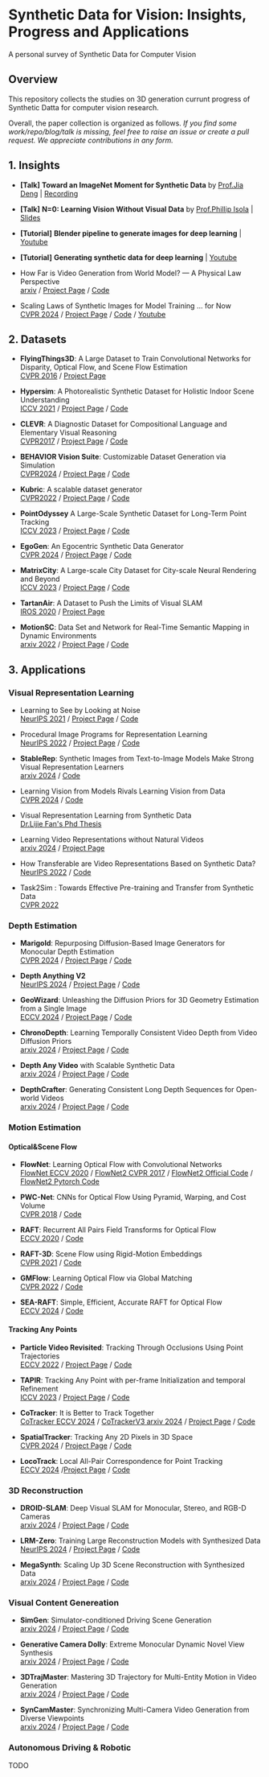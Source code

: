 # Synthetic Data for Vision: Insights, Progress and Applications
A personal survey of Synthetic Data for Computer Vision

## Overview

This repository collects the studies on 3D generation currunt progress of Synthetic Datta for computer vision research.
<!-- including both [3D shape generation](#3d-shape-generation) and [3D-aware image generation](#3d-aware-image-generation).  -->
<!-- Different from 3D reconstruction, which focuses on per-instance recovery (*i.e.*, the data already exists in the real world), 3D generation targets learning the real distribution and hence allows sampling new data. -->

Overall, the paper collection is organized as follows. *If you find some work/repo/blog/talk is missing, feel free to raise an issue or create a pull request. We appreciate contributions in any form.*

<!-- - [Insights of Synthetic Data for Vision](#Insights-of-Synthetic-Data-for-Vision)
  - [Talk](#voxel-1)

- [Synthetic Data Generation](#Synthetic-Data-Generation)
- [Insights of Synthetic for Vision](#3d-control-of-2d-generative-models)
  - [Released Datasets](#Released-Datasets)
  - [Codebase](#Codebase)

- [Synthetic Data Applicatuon](#Synthetic-Data-Application) -->

## 1. Insights

- **[Talk]** **Toward an ImageNet Moment for Synthetic Data** by [Prof.Jia Deng](https://www.cs.princeton.edu/~jiadeng/)
| [Recording](https://youtu.be/XuqqZEVinwk?si=AfeUknyEZ707xrPp)

- **[Talk]** **N=0: Learning Vision Without Visual Data** by [Prof.Phillip Isola](https://web.mit.edu/phillipi/) | [Slides](https://www.dropbox.com/scl/fi/oc35cb8q8l3tfzyyvgybw/limit_workshop_cvpr2024.pdf?rlkey=mg4zp6etzm087yf2c58ypxexg&dl=0)

- **[Tutorial]** **Blender pipeline to generate images for deep learning**  | [Youtube](https://youtu.be/1AvY_iS6xQA?si=bi_V8bb3AGiFIE4_)

- **[Tutorial]** **Generating synthetic data for deep learning**  | [Youtube](https://youtu.be/lqbZdTLMyQw?si=DUjdBTtUGZrb_z-Y)

-  How Far is Video Generation from World Model?
— A Physical Law Perspective <br>
  [arxiv](https://arxiv.org/abs/2411.02385) / [Project Page](https://phyworld.github.io/) / [Code](https://github.com/phyworld/phyworld)

-  Scaling Laws of Synthetic Images for Model Training ... for Now <br>
  [CVPR 2024](https://arxiv.org/abs/2410.24213) / [Project Page](https://unicorn53547.github.io/video_syn_rep/) / [Code](https://github.com/google-research/syn-rep-learn) / [Youtube](https://www.youtube.com/watch?v=iiXQTR8dXcc)
<!-- CVPR 2024 Workshop on
Representation Learning with Very Limited Images 

Synthetic Data for Perception in Autonomous Driving https://www.youtube.com/watch?v=WbOfEz5MKpU -->

## 2. Datasets
<!-- CLEVR, FlyingThings, MPISintle, CARLA, MegaSynth, LRM-Zero, Hypersim, Kubric, PointOdessy, ParallelDomain, VirtualKITTI -->

<!-- - [**BlenderProc: A Procedural Pipeline for Photorealistic Rendering**](https://arxiv.org/abs/2402.10379) [Paper](https://arxiv.org/abs/1911.01911) [Code](https://github.com/DLR-RM/BlenderProc)   

- [**Zeroverse**]() [Paper]() [Code](https://github.com/hwjiang1510/MegaSynth) [Dataset](https://github.com/hwjiang1510/MegaSynth)

- [**MegaSynth: Scaling Up 3D Scene Renstruction with Synthesized Data**]() [Paper]() [Code](https://github.com/hwjiang1510/MegaSynth) 


FlyingThings3D FlyingChair

- [**Virtial KITTI: XX**]() [Paper]() [Code]()

- [**SyncCam: XX**]() [Paper]() [Code]() [Dataset](https://huggingface.co/datasets/KwaiVGI/SynCamVideo-Dataset) 

sintel 
 -->

 -  **FlyingThings3D**: A Large Dataset to Train Convolutional Networks for Disparity, Optical Flow, and Scene Flow Estimation <br>
  [CVPR 2016](https://arxiv.org/abs/1512.02134) / [Project Page](https://lmb.informatik.uni-freiburg.de/resources/datasets/SceneFlowDatasets.en.html)


 -  **Hypersim**: A Photorealistic Synthetic Dataset for Holistic Indoor Scene Understanding <br>
  [ICCV 2021](https://arxiv.org/abs/2011.02523)  / [Project Page](https://github.com/apple/ml-hypersim) / [Code](https://github.com/apple/ml-hypersim)

 -  **CLEVR**: A Diagnostic Dataset for
Compositional Language and Elementary Visual Reasoning <br>
  [CVPR2017](https://arxiv.org/abs/1612.06890) / [Project Page](https://cs.stanford.edu/people/jcjohns/clevr/) / [Code](https://github.com/facebookresearch/clevr-dataset-gen)

 -  **BEHAVIOR Vision Suite**: Customizable Dataset Generation via Simulation <br>
  [CVPR2024](https://arxiv.org/abs/2405.09546) / [Project Page](https://behavior-vision-suite.github.io/) / [Code](https://github.com/behavior-vision-suite/behavior-vision-suite.github.io)

-  **Kubric**: A scalable dataset generator <br>
  [CVPR2022](https://arxiv.org/abs/2203.03570) / [Project Page](https://kubric.readthedocs.io/en/latest/) / [Code](https://github.com/google-research/kubric)

-  **PointOdyssey** A Large-Scale Synthetic Dataset for Long-Term Point Tracking <br>
  [ICCV 2023](https://arxiv.org/abs/2307.15055) / [Project Page](https://pointodyssey.com/) / [Code](https://github.com/y-zheng18/point_odyssey)

-  **EgoGen**: An Egocentric Synthetic Data Generator <br>
  [CVPR 2024](https://arxiv.org/abs/2401.08739) / [Project Page](https://ego-gen.github.io/) / [Code](https://github.com/ligengen/EgoGen)

-  **MatrixCity**: A Large-scale City Dataset for City-scale Neural Rendering and Beyond <br>
  [ICCV 2023](https://arxiv.org/abs/2309.16553) / [Project Page](https://city-super.github.io/matrixcity/) / [Code](https://github.com/city-super/MatrixCity)

-  **TartanAir**: A Dataset to Push the Limits of Visual SLAM  <br>
  [IROS 2020](https://arxiv.org/abs/2003.14338) / [Project Page](https://theairlab.org/tartanair-dataset/)

-  **MotionSC**: Data Set and Network for Real-Time Semantic Mapping in Dynamic Environments <br>
  [arxiv 2022](https://arxiv.org/abs/2203.07060) / [Project Page](https://umich-curly.github.io/CarlaSC.github.io/) / [Code](https://github.com/UMich-CURLY/3DMapping)


## 3. Applications

### Visual Representation Learning

<!-- StableRep -->

 -  Learning to See by Looking at Noise <br>
  [NeurIPS 2021](https://arxiv.org/abs/2106.05963) / [Project Page](https://mbaradad.github.io/learning_with_noise/) / [Code](https://github.com/mbaradad/learning_with_noise)

 -  Procedural Image Programs for Representation Learning <br>
  [NeurIPS 2022](https://arxiv.org/abs/2211.16412) / [Project Page](https://mbaradad.github.io/learning_with_noise/) / [Code](https://github.com/mbaradad/shaders21k)

-  **StableRep**: Synthetic Images from Text-to-Image Models Make Strong Visual Representation Learners <br>
  [arxiv 2024](https://arxiv.org/abs/2410.24213) / [Code](https://github.com/google-research/)

-  Learning Vision from Models Rivals Learning Vision from Data <br>
  [CVPR 2024](https://arxiv.org/abs/2410.24213) / [Code](https://github.com/google-research/syn-rep-learn)

-  Visual Representation Learning from Synthetic Data <br>
  [Dr.Lijie Fan's Phd Thesis](https://dspace.mit.edu/handle/1721.1/156315)

-  Learning Video Representations without Natural Videos <br>
  [arxiv 2024](https://arxiv.org/abs/2410.24213) / [Project Page](https://unicorn53547.github.io/video_syn_rep/)

-  How Transferable are Video Representations Based on
Synthetic Data?<br>
  [NeurIPS 2022](https://arxiv.org/abs/2112.00054) / [Code](https://github.com/mintjohnkim/SynAPT)

-  Task2Sim : Towards Effective Pre-training and Transfer from Synthetic Data<br>
  [CVPR 2022](https://arxiv.org/abs/2112.00054)
  

### Depth Estimation

<!-- Marigold, DA-V2, ChronoDepth, DepthAnyVideo, DepthCrafter -->

-  **Marigold**: Repurposing Diffusion-Based Image Generators for Monocular Depth Estimation <br>
  [CVPR 2024](https://arxiv.org/abs/2312.02145) / [Project Page](https://marigoldmonodepth.github.io/) / [Code](https://github.com/prs-eth/Marigold)

-  **Depth Anything V2** <br>
  [NeurIPS 2024](https://arxiv.org/abs/2406.09414) / [Project Page](https://depth-anything-v2.github.io/) / [Code](https://github.com/DepthAnything/Depth-Anything-V2)

-  **GeoWizard**:  Unleashing the Diffusion Priors for 3D Geometry Estimation from a Single Image<br>
  [ECCV 2024](https://arxiv.org/abs/2403.12013) / [Project Page](https://fuxiao0719.github.io/projects/geowizard/) / [Code](https://github.com/fuxiao0719/GeoWizard)

-  **ChronoDepth**:  Learning Temporally Consistent Video Depth from Video Diffusion Priors<br>
  [arxiv 2024](https://arxiv.org/abs/2403.12013) / [Project Page](https://fuxiao0719.github.io/projects/geowizard/) / [Code](https://github.com/fuxiao0719/GeoWizard)

-  **Depth Any Video** with Scalable Synthetic Data <br>
  [arxiv 2024](https://arxiv.org/abs/2406.01493) / [Project Page](https://xdimlab.github.io/ChronoDepth/) / [Code](https://github.com/jiahao-shao1/ChronoDepth)

-  **DepthCrafter**: Generating Consistent Long Depth Sequences for Open-world Videos<br>
  [arxiv 2024](https://arxiv.org/abs/2406.09414) / [Project Page](https://depth-anything-v2.github.io/) / [Code](https://github.com/DepthAnything/Depth-Anything-V2)


### Motion Estimation

<!-- TAPIR, cotracker, Spatracker -->

#### Optical&Scene Flow

<!-- RAFT -->

-  **FlowNet**: Learning Optical Flow with Convolutional Networks<br>
  [FlowNet ECCV 2020](https://arxiv.org/abs/1504.06852) / [FlowNet2 CVPR 2017](https://arxiv.org/pdf/1612.01925) / [FlowNet2 Official Code](https://github.com/lmb-freiburg/flownet2) / [FlowNet2 Pytorch Code](https://github.com/NVIDIA/flownet2-pytorch)

-  **PWC-Net**: CNNs for Optical Flow Using Pyramid, Warping, and Cost Volume<br>
  [CVPR 2018](https://arxiv.org/abs/1709.02371) / [Code](https://github.com/NVlabs/PWC-Net)

-  **RAFT**: Recurrent All Pairs Field Transforms for Optical Flow<br>
  [ECCV 2020](https://arxiv.org/abs/2003.12039) / [Code](https://github.com/princeton-vl/RAFT)

-  **RAFT-3D**: Scene Flow using Rigid-Motion Embeddings<br>
  [CVPR 2021](https://arxiv.org/abs/2012.00726) / [Code](https://github.com/princeton-vl/RAFT-3D)

-  **GMFlow**: Learning Optical Flow via Global Matching<br>
  [CVPR 2022](https://arxiv.org/abs/2111.13680) / [Code](https://github.com/haofeixu/gmflow)

-  **SEA-RAFT**: Simple, Efficient, Accurate RAFT for Optical Flow<br>
  [ECCV 2024](https://arxiv.org/abs/2406.09414) / [Code](https://github.com/princeton-vl/SEA-RAFT)


#### Tracking Any Points

<!-- TAPIR, Cotracker, SpaTracker -->
-  **Particle Video Revisited**: Tracking Through Occlusions Using Point Trajectories<br>
  [ECCV 2022](https://arxiv.org/abs/2204.04153) / [Project Page](hhttps://particle-video-revisited.github.io/) / [Code](https://github.com/aharley/pips)

-  **TAPIR**: Tracking Any Point with per-frame Initialization and temporal Refinement<br>
[ICCV 2023](https://arxiv.org/abs/2306.08637) / [Project Page](https://deepmind-tapir.github.io/) / [Code](https://github.com/google-deepmind/tapnet)

-  **CoTracker**: It is Better to Track Together<br>
  [CoTracker ECCV 2024](https://arxiv.org/abs/2307.07635) / [CoTrackerV3 arxiv 2024](https://arxiv.org/abs/2410.11831) / [Project Page](https://github.com/facebookresearch/co-tracker) / [Code](https://github.com/facebookresearch/co-tracker)

-  **SpatialTracker**: Tracking Any 2D Pixels in 3D Space<br>
  [CVPR 2024](https://arxiv.org/abs/2404.04319) / [Project Page](https://henry123-boy.github.io/SpaTracker/) / [Code](https://github.com/henry123-boy/SpaTracker)

-  **LocoTrack**: Local All-Pair Correspondence for Point Tracking<br>
  [ECCV 2024](https://arxiv.org/abs/2407.15420) /[Project Page](https://ku-cvlab.github.io/locotrack/) / [Code](https://github.com/cvlab-kaist/locotrack)


### 3D Reconstruction

<!-- LRM Zero, MegaSynth -->
-  **DROID-SLAM**: Deep Visual SLAM for Monocular,
Stereo, and RGB-D Cameras<br>
  [arxiv 2024](https://arxiv.org/pdf/2108.10869) / [Project Page](https://depth-anything-v2.github.io/) / [Code](https://github.com/DepthAnything/Depth-Anything-V2)
  

-  **LRM-Zero**: Training Large Reconstruction Models with Synthesized Data<br>
  [NeurIPS 2024](https://arxiv.org/abs/2406.09371) / [Project Page](https://desaixie.github.io/lrm-zero/) / [Code](https://github.com/desaixie/zeroverse)

-  **MegaSynth**: Scaling Up 3D Scene Reconstruction with Synthesized Data<br>
  [arxiv 2024](https://arxiv.org/abs/2412.14166) / [Project Page](https://hwjiang1510.github.io/MegaSynth/) / [Code](https://github.com/desaixie/zeroverse)


### Visual Content Genereation

<!-- ### Video Generation -->
<!-- SyncCamMaster, TrajCamMaster, GCD, simgen-->


-  **SimGen**: Simulator-conditioned Driving Scene Generation<br>
  [arxiv 2024](https://arxiv.org/abs/2406.09386) / [Project Page](https://metadriverse.github.io/simgen/) / [Code](https://github.com/metadriverse/SimGen)

-  **Generative Camera Dolly**: Extreme Monocular Dynamic Novel View Synthesis<br>
  [arxiv 2024](https://arxiv.org/abs/2412.07759) / [Project Page](https://gcd.cs.columbia.edu/) / [Code](https://github.com/basilevh/gcd)

-  **3DTrajMaster**: Mastering 3D Trajectory for Multi-Entity Motion in Video Generation<br>
  [arxiv 2024](https://arxiv.org/abs/2412.07759) / [Project Page](https://fuxiao0719.github.io/projects/3dtrajmaster/) / [Code](https://github.com/KwaiVGI/3DTrajMaster)

-  **SynCamMaster**: Synchronizing Multi-Camera Video Generation from Diverse Viewpoints<br>
  [arxiv 2024](https://arxiv.org/abs/2412.07760) / [Project Page](https://jianhongbai.github.io/SynCamMaster/) / [Code](https://github.com/KwaiVGI/SynCamMaster)



### Autonomous Driving & Robotic

TODO

<!-- https://lucidsim.github.io/